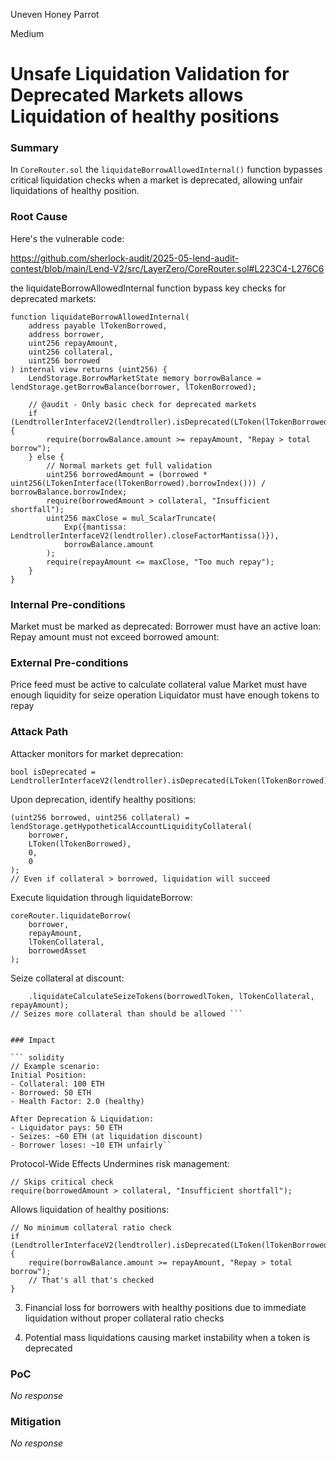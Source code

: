 Uneven Honey Parrot

Medium

# Unsafe Liquidation Validation for Deprecated Markets allows Liquidation of healthy positions

### Summary

In `CoreRouter.sol` the `liquidateBorrowAllowedInternal()` function bypasses critical liquidation checks when a market is deprecated, allowing unfair liquidations of healthy position.

### Root Cause

Here's the vulnerable code:

https://github.com/sherlock-audit/2025-05-lend-audit-contest/blob/main/Lend-V2/src/LayerZero/CoreRouter.sol#L223C4-L276C6

the liquidateBorrowAllowedInternal function bypass key checks for deprecated markets:

```solidity
function liquidateBorrowAllowedInternal(
    address payable lTokenBorrowed,
    address borrower,
    uint256 repayAmount,
    uint256 collateral,
    uint256 borrowed
) internal view returns (uint256) {
    LendStorage.BorrowMarketState memory borrowBalance = lendStorage.getBorrowBalance(borrower, lTokenBorrowed);

    // @audit - Only basic check for deprecated markets
    if (LendtrollerInterfaceV2(lendtroller).isDeprecated(LToken(lTokenBorrowed))) {
        require(borrowBalance.amount >= repayAmount, "Repay > total borrow");
    } else {
        // Normal markets get full validation
        uint256 borrowedAmount = (borrowed * uint256(LTokenInterface(lTokenBorrowed).borrowIndex())) / borrowBalance.borrowIndex;
        require(borrowedAmount > collateral, "Insufficient shortfall");
        uint256 maxClose = mul_ScalarTruncate(
            Exp({mantissa: LendtrollerInterfaceV2(lendtroller).closeFactorMantissa()}), 
            borrowBalance.amount
        );
        require(repayAmount <= maxClose, "Too much repay");
    }
}
```

### Internal Pre-conditions

Market must be marked as deprecated:
Borrower must have an active loan:
Repay amount must not exceed borrowed amount:


### External Pre-conditions

Price feed must be active to calculate collateral value
Market must have enough liquidity for seize operation
Liquidator must have enough tokens to repay

### Attack Path

Attacker monitors for market deprecation:
```
bool isDeprecated = LendtrollerInterfaceV2(lendtroller).isDeprecated(LToken(lTokenBorrowed));
```

Upon deprecation, identify healthy positions:

```solidity
(uint256 borrowed, uint256 collateral) = lendStorage.getHypotheticalAccountLiquidityCollateral(
    borrower, 
    LToken(lTokenBorrowed), 
    0, 
    0
);
// Even if collateral > borrowed, liquidation will succeed
```

Execute liquidation through liquidateBorrow:
```solidity
coreRouter.liquidateBorrow(
    borrower,
    repayAmount,
    lTokenCollateral,
    borrowedAsset
);
```
Seize collateral at discount:

``` solidity (uint256 amountSeizeError, uint256 seizeTokens) = LendtrollerInterfaceV2(lendtroller)
    .liquidateCalculateSeizeTokens(borrowedlToken, lTokenCollateral, repayAmount);
// Seizes more collateral than should be allowed ```


### Impact

``` solidity 
// Example scenario:
Initial Position:
- Collateral: 100 ETH
- Borrowed: 50 ETH
- Health Factor: 2.0 (healthy)

After Deprecation & Liquidation:
- Liquidator pays: 50 ETH
- Seizes: ~60 ETH (at liquidation discount)
- Borrower loses: ~10 ETH unfairly``
```


Protocol-Wide Effects
Undermines risk management:
```
// Skips critical check
require(borrowedAmount > collateral, "Insufficient shortfall");

```
Allows liquidation of healthy positions:
```solidity
// No minimum collateral ratio check
if (LendtrollerInterfaceV2(lendtroller).isDeprecated(LToken(lTokenBorrowed))) {
    require(borrowBalance.amount >= repayAmount, "Repay > total borrow");
    // That's all that's checked
}
```

3. Financial loss for borrowers with healthy positions due to immediate liquidation without proper collateral ratio checks

4. Potential mass liquidations causing market instability when a token is deprecated

### PoC

_No response_

### Mitigation

_No response_